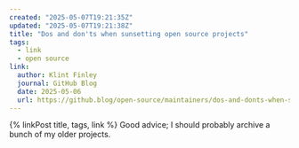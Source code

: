 ```yaml
---
created: "2025-05-07T19:21:35Z"
updated: "2025-05-07T19:21:38Z"
title: "Dos and don'ts when sunsetting open source projects"
tags:
  - link
  - open source
link:
  author: Klint Finley
  journal: GitHub Blog
  date: 2025-05-06
  url: https://github.blog/open-source/maintainers/dos-and-donts-when-sunsetting-open-source-projects/
---
```


{% linkPost title, tags, link %} Good advice; I should probably archive a bunch of my older projects.

